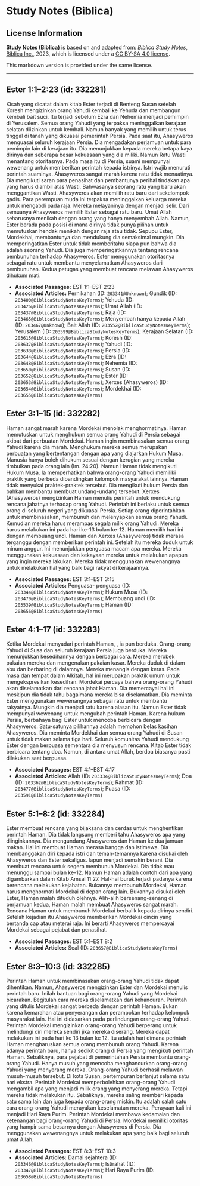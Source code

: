 # Study Notes (Biblica)

## License Information

**Study Notes (Biblica)** is based on and adapted from: _Biblica Study Notes_, [Biblica Inc.](https://www.biblica.com/), 2023, which is licensed under a [CC BY-SA 4.0 license](https://creativecommons.org/licenses/by-sa/4.0/legalcode.en).

This markdown version is provided under the same license.



--------------------------------

## Ester 1:1–2:23 (id: 332281)

Kisah yang dicatat dalam kitab Ester terjadi di Benteng Susan setelah Koresh mengizinkan orang Yahudi kembali ke Yehuda dan membangun kembali bait suci. Itu terjadi sebelum Ezra dan Nehemia menjadi pemimpin di Yerusalem. Semua orang Yahudi yang terpaksa meninggalkan kerajaan selatan diizinkan untuk kembali. Namun banyak yang memilih untuk terus tinggal di tanah yang dikuasai pemerintah Persia. Pada saat itu, Ahasyweros menguasai seluruh kerajaan Persia. Dia mengadakan perjamuan untuk para pemimpin lain di kerajaan itu. Dia menunjukkan kepada mereka betapa kaya dirinya dan seberapa besar kekuasaan yang dia miliki. Namun Ratu Wasti menantang otoritasnya. Pada masa itu di Persia, suami mempunyai wewenang untuk memberikan perintah kepada istrinya. Istri wajib menuruti perintah suaminya. Ahasyweros sangat marah karena ratu tidak menaatinya. Dia mengikuti saran para penasihat dan pembantunya perihal tindakan apa yang harus diambil atas Wasti. Bahwasanya seorang ratu yang baru akan menggantikan Wasti. Ahasyweros akan memilih ratu baru dari sekelompok gadis. Para perempuan muda ini terpaksa meninggalkan keluarga mereka untuk mengabdi pada raja. Mereka melayaninya dengan menjadi selir. Dari semuanya Ahasyweros memilih Ester sebagai ratu baru. Umat Allah seharusnya menikah dengan orang yang hanya menyembah Allah. Namun, Ester berada pada posisi di mana dirinya tidak punya pilihan untuk memutuskan hendak menikah dengan raja atau tidak. Sepupu Ester, Mordekhai, membantunya dan mendukung dia semaksimal mungkin. Dia memperingatkan Ester untuk tidak memberitahu siapa pun bahwa dia adalah seorang Yahudi. Dia juga memperingatkannya tentang rencana pembunuhan terhadap Ahasyweros. Ester menggunakan otoritasnya sebagai ratu untuk membantu menyelamatkan Ahasyweros dari pembunuhan. Kedua petugas yang membuat rencana melawan Ahasyweros dihukum mati.

* **Associated Passages:** EST 1:1–EST 2:23
* **Associated Articles:** Pernikahan (ID: `203341@Unknown`); Gundik (ID: `203400@BiblicaStudyNotesKeyTerms`); Yehuda (ID: `203426@BiblicaStudyNotesKeyTerms`); Umat Allah (ID: `203437@BiblicaStudyNotesKeyTerms`); Raja (ID: `203465@BiblicaStudyNotesKeyTerms`); Menyembah hanya kepada Allah (ID: `203467@Unknown`); Bait Allah (ID: `203552@BiblicaStudyNotesKeyTerms`); Yerusalem (ID: `203599@BiblicaStudyNotesKeyTerms`); Kerajaan Selatan (ID: `203615@BiblicaStudyNotesKeyTerms`); Koresh (ID: `203637@BiblicaStudyNotesKeyTerms`); Yahudi (ID: `203638@BiblicaStudyNotesKeyTerms`); Persia (ID: `203644@BiblicaStudyNotesKeyTerms`); Ezra (ID: `203648@BiblicaStudyNotesKeyTerms`); Nehemia (ID: `203650@BiblicaStudyNotesKeyTerms`); Susan (ID: `203652@BiblicaStudyNotesKeyTerms`); Ester (ID: `203653@BiblicaStudyNotesKeyTerms`); Xerxes (Ahasyweros) (ID: `203654@BiblicaStudyNotesKeyTerms`); Mordekhai (ID: `203655@BiblicaStudyNotesKeyTerms`)

## Ester 3:1–15 (id: 332282)

Haman sangat marah karena Mordekai menolak menghormatinya. Haman memutuskan untuk menghukum semua orang Yahudi di Persia sebagai akibat dari perbuatan Mordekai. Haman ingin membinasakan semua orang Yahudi karena dia marah. Menghukum mereka semua merupakan perbuatan yang bertentangan dengan apa yang diajarkan Hukum Musa. Manusia hanya boleh dihukum sesuai dengan kerugian yang mereka timbulkan pada orang lain (Im. 24:20\). Namun Haman tidak mengikuti Hukum Musa. Ia memperhatikan bahwa orang\-orang Yahudi memiliki praktik yang berbeda dibandingkan kelompok masyarakat lainnya. Haman tidak menyukai praktek\-praktek tersebut. Dia mengikuti hukum Persia dan bahkan membantu membuat undang\-undang tersebut. Xerxes (Ahasyweros) mengizinkan Haman menulis perintah untuk mendukung rencana jahatnya terhadap orang Yahudi. Perintah ini berlaku untuk semua orang di seluruh negeri yang dikuasai Persia. Setiap orang diperintahkan untuk membinasakan, membunuh dan melenyapkan semua orang Yahudi. Kemudian mereka harus merampas segala milik orang Yahudi. Mereka harus melakukan ini pada hari ke\-13 bulan ke\-12\. Haman memilih hari ini dengan membuang undi. Haman dan Xerxes (Ahasyweros) tidak merasa terganggu dengan memberikan perintah ini. Setelah itu mereka duduk untuk minum anggur. Ini menunjukkan penguasa macam apa mereka. Mereka menggunakan kekuasaan dan kekayaan mereka untuk melakukan apapun yang ingin mereka lakukan. Mereka tidak menggunakan wewenangnya untuk melakukan hal yang baik bagi rakyat di kerajaannya.

* **Associated Passages:** EST 3:1–EST 3:15
* **Associated Articles:** Penguasa- penguasa (ID: `203344@BiblicaStudyNotesKeyTerms`); Hukum Musa (ID: `203470@BiblicaStudyNotesKeyTerms`); Membuang undi (ID: `203539@BiblicaStudyNotesKeyTerms`); Haman (ID: `203656@BiblicaStudyNotesKeyTerms`)

## Ester 4:1–17 (id: 332283)

Ketika Mordekai menyadari perintah Haman, , ia pun berduka. Orang\-orang Yahudi di Susa dan seluruh kerajaan Persia juga berduka. Mereka menunjukkan kesedihannya dengan berbagai cara. Mereka merobek pakaian mereka dan mengenakan pakaian kasar. Mereka duduk di dalam abu dan berbaring di dalamnya. Mereka menangis dengan keras. Pada masa dan tempat dalam Alkitab, hal ini merupakan praktik umum untuk mengekspresikan kesedihan. Mordekai percaya bahwa orang\-orang Yahudi akan diselamatkan dari rencana jahat Haman. Dia memercayai hal ini meskipun dia tidak tahu bagaimana mereka bisa diselamatkan. Dia meminta Ester menggunakan wewenangnya sebagai ratu untuk membantu rakyatnya. Mungkin dia menjadi ratu karena alasan itu. Namun Ester tidak mempunyai wewenang untuk mengubah perintah Haman. Karena hukum Persia, berbahaya bagi Ester untuk mencoba berbicara dengan Ahasyweros. Satu\-satunya pilihannya adalah memohon belas kasihan Ahasyweros. Dia meminta Mordekhai dan semua orang Yahudi di Susan untuk tidak makan selama tiga hari. Seluruh komunitas Yahudi mendukung Ester dengan berpuasa sementara dia menyusun rencana. Kitab Ester tidak berbicara tentang doa. Namun, di antara umat Allah, berdoa biasanya pasti dilakukan saat berpuasa.

* **Associated Passages:** EST 4:1–EST 4:17
* **Associated Articles:** Allah (ID: `203334@BiblicaStudyNotesKeyTerms`); Doa (ID: `203362@BiblicaStudyNotesKeyTerms`); Rahmat (ID: `203477@BiblicaStudyNotesKeyTerms`); Puasa (ID: `203591@BiblicaStudyNotesKeyTerms`)

## Ester 5:1–8:2 (id: 332284)

Ester membuat rencana yang bijaksana dan cerdas untuk menghentikan perintah Haman. Dia tidak langsung memberi tahu Ahasyweros apa yang diinginkannya. Dia mengundang Ahasyweros dan Haman ke dua jamuan makan. Hal ini membuat Haman merasa bangga dan istimewa. Dia membanggakan diri kepada istri dan teman\-temannya karena disukai oleh Ahasyweros dan Ester sekaligus. Iapun menjadi semakin berani. Dia membuat rencana untuk segera membunuh Mordekai. Dia tidak mau menunggu sampai bulan ke\-12\. Namun Haman adalah contoh dari apa yang digambarkan dalam Kitab Amsal 11:27\. Hal\-hal buruk terjadi padanya karena berencana melakukan kejahatan. Bukannya membunuh Mordekai, Haman harus menghormati Mordekai di depan orang lain. Bukannya disukai oleh Ester, Haman malah dituduh olehnya. Alih\-alih bersenang\-senang di perjamuan kedua, Haman malah membuat Ahasyweros sangat marah. Rencana Haman untuk membunuh Mordekai berbalik kepada dirinya sendiri. Setelah kejadian itu Ahasyweros memberikan Mordekai cincin yang bertanda cap atau meterai raja. Ini berarti Ahasyweros mempercayai Mordekai sebagai pejabat dan penasihat.

* **Associated Passages:** EST 5:1–EST 8:2
* **Associated Articles:** Seal (ID: `203657@BiblicaStudyNotesKeyTerms`)

## Ester 8:3–10:3 (id: 332285)

Perintah Haman untuk membinasakan orang\-orang Yahudi tidak dapat dihentikan. Namun, Ahasyweros mengizinkan Ester dan Mordekai menulis perintah baru. Inilah bantuan bagi orang\-orang Yahudi yang Mordekai bicarakan. Begitulah cara mereka diselamatkan dari kehancuran. Perintah yang ditulis Mordekai sangat berbeda dengan perintah Haman. Bukan karena kemarahan atau penyerangan dan perampokan terhadap kelompok masyarakat lain. Hal ini didasarkan pada perlindungan orang\-orang Yahudi. Perintah Mordekai mengizinkan orang\-orang Yahudi berperang untuk melindungi diri mereka sendiri jika mereka diserang. Mereka dapat melakukan ini pada hari ke 13 bulan ke 12\. Itu adalah hari dimana perintah Haman mengharuskan semua orang membunuh orang Yahudi. Karena adanya perintah baru, hanya sedikit orang di Persia yang mengikuti perintah Haman. Sebaliknya, para pejabat di pemerintahan Persia membantu orang\-orang Yahudi. Hanya musuh yang mencoba menghancurkan orang\-orang Yahudi yang menyerang mereka. Orang\-orang Yahudi berhasil melawan musuh\-musuh tersebut. Di kota Susan, pertempuran berlanjut selama satu hari ekstra. Perintah Mordekai memperbolehkan orang\-orang Yahudi mengambil apa yang menjadi milik orang yang menyerang mereka. Tetapi mereka tidak melakukan itu. Sebaliknya, mereka saling memberi kepada satu sama lain dan juga kepada orang\-orang miskin. Itu adalah salah satu cara orang\-orang Yahudi merayakan keselamatan mereka. Perayaan kali ini menjadi Hari Raya Purim. Perintah Mordekai membawa kedamaian dan ketenangan bagi orang\-orang Yahudi di Persia. Mordekai memiliki otoritas yang hampir sama besarnya dengan Ahasyweros di Persia. Dia menggunakan wewenangnya untuk melakukan apa yang baik bagi seluruh umat Allah.

* **Associated Passages:** EST 8:3–EST 10:3
* **Associated Articles:** Damai sejahtera (ID: `203346@BiblicaStudyNotesKeyTerms`); Istirahat (ID: `203347@BiblicaStudyNotesKeyTerms`); Hari Raya Purim (ID: `203658@BiblicaStudyNotesKeyTerms`)

